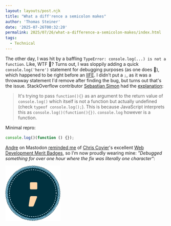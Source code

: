 ```yaml
---
layout: layouts/post.njk
title: "What a diff'rence a semicolon makes"
author: 'Thomas Steiner'
date: '2025-07-26T00:32:20'
permalink: 2025/07/26/what-a-difference-a-semicolon-makes/index.html
tags:
  - Technical
---
```


The other day, I was hit by a baffling
`TypeError: console.log(...) is not a function`. Like, WTF 🤔? Turns out, I was
sloppily adding a quick `console.log('here')` statement for debugging purposes
(as one does 🙈), which happened to be right before an
[IIFE](https://developer.mozilla.org/en-US/docs/Glossary/IIFE). I didn't put a
`;`, as it was a throwaway statement I'd remove after finding the bug, but turns
out that's the issue. StackOverflow contributor
[Sebastian Simon](https://stackoverflow.com/users/4642212/sebastian-simon) had
the [explanation](https://stackoverflow.com/a/31013390):

> It's trying to pass `function(){}` as an argument to the return value of
> `console.log()` which itself is not a function but actually undefined (check
> `typeof console.log();`). This is because JavaScript interprets this as
> `console.log()(function(){})`. `console.log` however is a function.

Minimal repro:

```js
console.log()(function () {});
```

[Andre](https://fedi.jaenis.ch/@andre) on Mastodon
[reminded me](https://fedi.jaenis.ch/@andre/statuses/01K10C5PY7JBYVXYG8T6J4SP4B)
of [Chris Coyier](https://front-end.social/@chriscoyier)'s excellent
[Web Development Merit Badges](https://css-tricks.com/web-development-merit-badges/),
so I'm now proudly wearing mine: _"Debugged something for over one hour where
the fix was literally one character"_:

![Debugged something for over one hour where the fix was literally one character](/images/merit-badge-onechar.svg)
